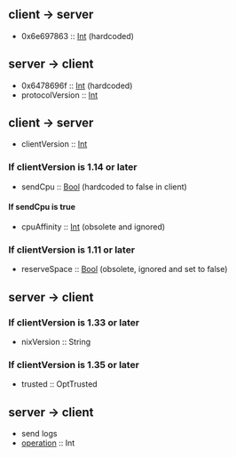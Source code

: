 

## client -> server
- 0x6e697863 :: [Int](#int) (hardcoded)

## server -> client
- 0x6478696f :: [Int](#int) (hardcoded)
- protocolVersion :: [Int](#int)

## client -> server
- clientVersion :: [Int](#int)

### If clientVersion is 1.14 or later
- sendCpu :: [Bool](#bool) (hardcoded to false in client)
#### If sendCpu is true
- cpuAffinity :: [Int](#int) (obsolete and ignored)

### If clientVersion is 1.11 or later
- reserveSpace :: [Bool](#bool) (obsolete, ignored and set to false)


## server -> client

### If clientVersion is 1.33 or later
- nixVersion :: String

### If clientVersion is 1.35 or later
- trusted :: OptTrusted

## server -> client
- send logs
- [operation](./operations.md) :: Int